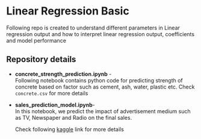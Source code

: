 # Linear Regression Basic

Following repo is created to understand different parameters in Linear regression output and how to interpret linear regression output, coefficients and model performance

## Repository details
- <b>concrete_strength_prediction.ipynb</b> -\
Following notebook contains python code for predicting strength of concrete based on factor such as cement, ash, water, plastic etc.
Check `concrete.csv` for more details

- <b>sales_prediction_model.ipynb</b>-\
In this notebook, we predict the impact of advertisement medium such as TV, Newspaper and Radio on the final sales. 

    Check following [kaggle] link for more details

    [kaggle]: https://www.kaggle.com/ashydv/advertising-dataset
